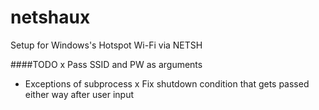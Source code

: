 netshaux
========

Setup for Windows's Hotspot Wi-Fi via NETSH

####TODO
x Pass SSID and PW as arguments
- Exceptions of subprocess
x Fix shutdown condition that gets passed either way after user input
